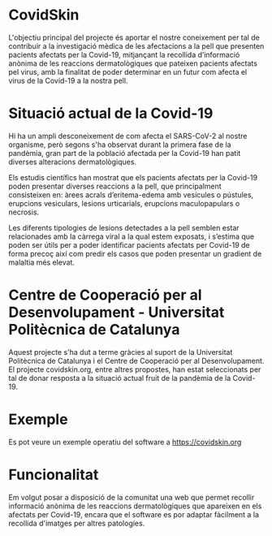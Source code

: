# CovidSkin
L'objectiu principal del projecte és aportar el nostre coneixement per tal de contribuir a la investigació mèdica de les afectacions a la pell que presenten pacients afectats per la Covid-19, mitjançant la recollida d’informació anònima de les reaccions dermatològiques que pateixen pacients afectats pel virus, amb la finalitat de poder determinar en un futur com afecta el virus de la Covid-19 a la nostra pell.

# Situació actual de la Covid-19
Hi ha un ampli desconeixement de com afecta el SARS-CoV-2 al nostre organisme, però segons s'ha observat durant la primera fase de la pandèmia, gran part de la població afectada per la Covid-19 han patit diverses alteracions dermatològiques. 

Els estudis científics han mostrat que els pacients afectats per la Covid-19 poden presentar diverses reaccions a la pell, que principalment consisteixen en: àrees acrals d’eritema-edema amb vesícules o pústules, erupcions vesiculars, lesions urticarials, erupcions maculopapulars o necrosis. 

Les diferents tipologies de lesions detectades a la pell semblen estar relacionades amb la càrrega viral a la qual estem exposats, i s’estima que poden ser útils per a poder identificar pacients afectats per Covid-19 de forma precoç així com predir els casos que poden presentar un gradient de malaltia més elevat.

# Centre de Cooperació per al Desenvolupament - Universitat Politècnica de Catalunya
Aquest projecte s'ha dut a terme gràcies al suport de la Universitat Politècnica de Catalunya i el Centre de Cooperació per al Desenvolupament. El projecte covidskin.org, entre altres propostes, han estat seleccionats per tal de donar resposta a la situació actual fruit de la pandèmia de la Covid-19.

# Exemple
Es pot veure un exemple operatiu del software a https://covidskin.org

# Funcionalitat
Em volgut posar a disposició de la comunitat una web que permet recollir informació anònima de les reaccions dermatològiques que apareixen en els afectats per Covid-19, encara que el software es por adaptar fàcilment a la recollida d'imatges per altres patologíes.


